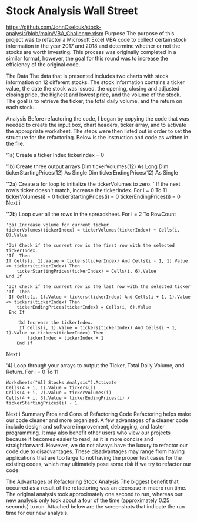 # Stock Analysis Wall Street
https://github.com/JohnCselcuk/stock-analysis/blob/main/VBA_Challenge.xlsm
Purpose
The purpose of this project was to refactor a Microsoft Excel VBA code to collect certain stock information in the year 2017 and 2018 and determine whether or not the stocks are worth investing. This process was originally completed in a similar format, however, the goal for this round was to increase the efficiency of the original code.

The Data
The data that is presented includes two charts with stock information on 12 different stocks. The stock information contains a ticker value, the date the stock was issued, the opening, closing and adjusted closing price, the highest and lowest price, and the volume of the stock. The goal is to retrieve the ticker, the total daily volume, and the return on each stock.

Analysis
Before refactoring the code, I began by copying the code that was needed to create the input box, chart headers, ticker array, and to activate the appropriate worksheet. The steps were then listed out in order to set the structure for the refactoring. Below is the instruction and code as written in the file.

'1a) Create a ticker Index
tickerIndex = 0

'1b) Create three output arrays
Dim tickerVolumes(12) As Long
Dim tickerStartingPrices(12) As Single
Dim tickerEndingPrices(12) As Single

''2a) Create a for loop to initialize the tickerVolumes to zero.
' If the next row’s ticker doesn’t match, increase the tickerIndex.
For i = 0 To 11
    tickerVolumes(i) = 0
    tickerStartingPrices(i) = 0
    tickerEndingPrices(i) = 0
Next i

''2b) Loop over all the rows in the spreadsheet.
For i = 2 To RowCount

    '3a) Increase volume for current ticker
    tickerVolumes(tickerIndex) = tickerVolumes(tickerIndex) + Cells(i, 8).Value
    
    '3b) Check if the current row is the first row with the selected tickerIndex.
    'If  Then
    If Cells(i, 1).Value = tickers(tickerIndex) And Cells(i - 1, 1).Value <> tickers(tickerIndex) Then
        tickerStartingPrices(tickerIndex) = Cells(i, 6).Value
    End If
    
    '3c) check if the current row is the last row with the selected ticker
    'If  Then
     If Cells(i, 1).Value = tickers(tickerIndex) And Cells(i + 1, 1).Value <> tickers(tickerIndex) Then
        tickerEndingPrices(tickerIndex) = Cells(i, 6).Value
     End If

        '3d Increase the tickerIndex.
         If Cells(i, 1).Value = tickers(tickerIndex) And Cells(i + 1, 1).Value <> tickers(tickerIndex) Then
            tickerIndex = tickerIndex + 1
        End If

Next i

'4) Loop through your arrays to output the Ticker, Total Daily Volume, and Return.
For i = 0 To 11
    
    Worksheets("All Stocks Analysis").Activate
    Cells(4 + i, 1).Value = tickers(i)
    Cells(4 + i, 2).Value = tickerVolumes(i)
    Cells(4 + i, 3).Value = tickerEndingPrices(i) / tickerStartingPrices(i) - 1
    
Next i
Summary
Pros and Cons of Refactoring Code
Refactoring helps make our code cleaner and more organized. A few advantages of a cleaner code include design and software improvement, debugging, and faster programming. It may also benefit other users who view our projects because it becomes easier to read, as it is more concise and straightforward. However, we do not always have the luxury to refactor our code due to disadvantages. These disadvantages may range from having applications that are too large to not having the proper test cases for the existing codes, which may ultimately pose some risk if we try to refactor our code.

The Advantages of Refactoring Stock Analysis
The biggest benefit that occurred as a result of the refactoring was an decrease in macro run time. The original analysis took approximately one second to run, whereas our new analysis only took about a four of the time (approximately 0.25 seconds) to run. Attached below are the screenshots that indicate the run time for our new analysis.
